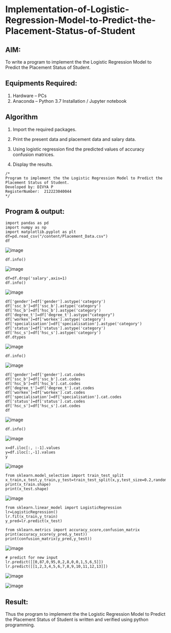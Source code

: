 # Implementation-of-Logistic-Regression-Model-to-Predict-the-Placement-Status-of-Student

## AIM:
To write a program to implement the the Logistic Regression Model to Predict the Placement Status of Student.

## Equipments Required:
1. Hardware – PCs
2. Anaconda – Python 3.7 Installation / Jupyter notebook

## Algorithm
1. Import the required packages.

2. Print the present data and placement data and salary data.

3. Using logistic regression find the predicted values of accuracy confusion matrices.

4. Display the results.


```
/*
Program to implement the the Logistic Regression Model to Predict the Placement Status of Student.
Developed by: DIVYA P
RegisterNumber:  212223040044
*/
```
## Program & output:
```
import pandas as pd
import numpy as np
import matplotlib.pyplot as plt
df=pd.read_csv("/content/Placement_Data.csv")
df
```
![image](https://github.com/user-attachments/assets/dfbedcd2-01dd-40be-aae9-5280d670c67b)
```
df.info()
```
![image](https://github.com/user-attachments/assets/1a111b0a-a286-4a3c-b1df-cd7c5b7a7aa5)
```
df=df.drop('salary',axis=1)
df.info()
```
![image](https://github.com/user-attachments/assets/0db944a5-f572-4466-b6fb-a08be8a433fd)
```
df['gender']=df['gender'].astype('category')
df['ssc_b']=df['ssc_b'].astype('category')
df['hsc_b']=df['hsc_b'].astype('category')
df['degree_t']=df['degree_t'].astype("category")
df['workex']=df['workex'].astype('category')
df['specialisation']=df['specialisation'].astype('category')
df['status']=df['status'].astype('category')
df['hsc_s']=df['hsc_s'].astype('category')
df.dtypes
```
![image](https://github.com/user-attachments/assets/4c3dfa2c-5a4a-473e-af9e-bdc37489d82c)
```
df.info()
```
![image](https://github.com/user-attachments/assets/20599714-4000-45f5-b1dd-4c0398261e33)

```
df['gender']=df['gender'].cat.codes
df['ssc_b']=df['ssc_b'].cat.codes
df['hsc_b']=df['hsc_b'].cat.codes
df['degree_t']=df['degree_t'].cat.codes
df['workex']=df['workex'].cat.codes
df['specialisation']=df['specialisation'].cat.codes
df['status']=df['status'].cat.codes
df['hsc_s']=df['hsc_s'].cat.codes
df
```
![image](https://github.com/user-attachments/assets/d805dd00-cc1d-4268-bb3b-2870b142d951)
```
df.info()
```
![image](https://github.com/user-attachments/assets/3d3cecf5-3a90-4996-b9ad-2a17009c59c2)
```
x=df.iloc[:, :-1].values
y=df.iloc[:,-1].values
y
```
![image](https://github.com/user-attachments/assets/aec4336b-798b-497f-a6a5-f2939bdba528)
```
from sklearn.model_selection import train_test_split
x_train,x_test,y_train,y_test=train_test_split(x,y,test_size=0.2,random_state=1)
print(x_train.shape)
print(x_test.shape)
```
![image](https://github.com/user-attachments/assets/12e8e1b1-8e20-41a2-8c5f-c7c27e49290d)
```
from sklearn.linear_model import LogisticRegression
lr=LogisticRegression()
lr.fit(x_train,y_train)
y_pred=lr.predict(x_test)

from sklearn.metrics import accuracy_score,confusion_matrix
print(accuracy_score(y_pred,y_test))
print(confusion_matrix(y_pred,y_test))
```
![image](https://github.com/user-attachments/assets/f6e64e5c-d12c-4dca-95e9-f3abe001e2f2)
```
# predict for new input
lr.predict([[0,87,0,95,0,2,8,0,0,1,5,6,5]])
lr.predict([[1,2,3,4,5,6,7,8,9,10,11,12,13]])
```
![image](https://github.com/user-attachments/assets/c9ea4851-bc71-4900-bdcc-4a851f0dda2c)

![image](https://github.com/user-attachments/assets/625b64d2-a805-462b-9e98-3ebffc8a15c1)


## Result:
Thus the program to implement the the Logistic Regression Model to Predict the Placement Status of Student is written and verified using python programming.
